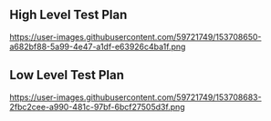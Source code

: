 ## High Level Test Plan

https://user-images.githubusercontent.com/59721749/153708650-a682bf88-5a99-4e47-a1df-e63926c4ba1f.png


## Low Level Test Plan

https://user-images.githubusercontent.com/59721749/153708683-2fbc2cee-a990-481c-97bf-6bcf27505d3f.png
